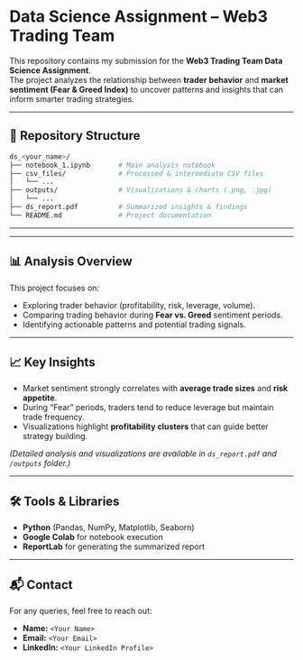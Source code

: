 # **Data Science Assignment – Web3 Trading Team**  

This repository contains my submission for the **Web3 Trading Team Data Science Assignment**.  
The project analyzes the relationship between **trader behavior** and **market sentiment (Fear & Greed Index)** to uncover patterns and insights that can inform smarter trading strategies.  

---

## **📂 Repository Structure**

```bash
ds_<your_name>/
├── notebook_1.ipynb       # Main analysis notebook
├── csv_files/             # Processed & intermediate CSV files
│   └── ...
├── outputs/               # Visualizations & charts (.png, .jpg)
│   └── ...
├── ds_report.pdf          # Summarized insights & findings
└── README.md              # Project documentation
```
---


---

## **📊 Analysis Overview**
This project focuses on:
- Exploring trader behavior (profitability, risk, leverage, volume).  
- Comparing trading behavior during **Fear vs. Greed** sentiment periods.  
- Identifying actionable patterns and potential trading signals.  

---

## **📈 Key Insights**
- Market sentiment strongly correlates with **average trade sizes** and **risk appetite**.  
- During “Fear” periods, traders tend to reduce leverage but maintain trade frequency.  
- Visualizations highlight **profitability clusters** that can guide better strategy building.  

*(Detailed analysis and visualizations are available in `ds_report.pdf` and `/outputs` folder.)*

---

## **🛠️ Tools & Libraries**
- **Python** (Pandas, NumPy, Matplotlib, Seaborn)  
- **Google Colab** for notebook execution  
- **ReportLab** for generating the summarized report  

---

## **📬 Contact**
For any queries, feel free to reach out:  
- **Name:** `<Your Name>`  
- **Email:** `<Your Email>`  
- **LinkedIn:** `<Your LinkedIn Profile>`  
